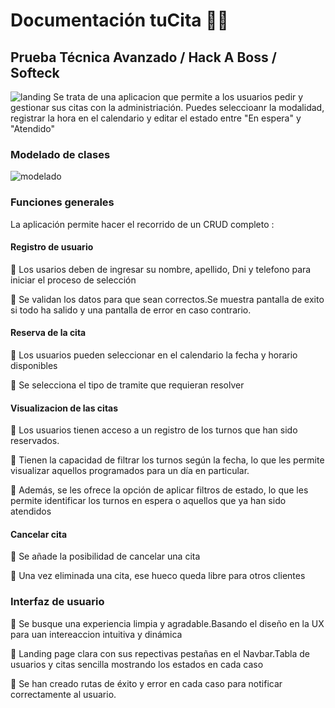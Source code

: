 # Documentación tuCita 📘📘

## Prueba Técnica Avanzado / Hack A Boss / Softeck

![landing](https://i.imgur.com/zXuGUej.png)
Se trata de una aplicacion que permite a los usuarios pedir y gestionar sus citas con la administriación. Puedes seleccioanr la modalidad, registrar la hora en el calendario y editar el estado entre "En espera" y "Atendido"

### Modelado de clases
![modelado](https://i.imgur.com/ycue4rF.png)

### Funciones generales
La aplicación permite hacer el recorrido de un CRUD completo :

#### Registro de usuario
🔵 Los usarios deben de ingresar su nombre, apellido, Dni y telefono para iniciar el proceso de selección

🔵 Se validan los datos para que sean correctos.Se muestra pantalla de exito si todo ha salido y una pantalla de error en caso contrario.

#### Reserva de la cita
🔵 Los usuarios pueden seleccionar en el calendario la fecha y horario disponibles

🔵 Se selecciona el tipo de tramite que requieran resolver 

#### Visualizacion de las citas
🔵 Los usuarios tienen acceso a un registro de los turnos que han sido reservados.

🔵 Tienen la capacidad de filtrar los turnos según la fecha, lo que les permite visualizar aquellos programados para un día en particular.

🔵 Además, se les ofrece la opción de aplicar filtros de estado, lo que les permite identificar los turnos en espera o aquellos que ya han sido atendidos

#### Cancelar cita
🔵 Se añade la posibilidad de cancelar una cita

🔵 Una vez eliminada una cita, ese hueco queda libre para otros clientes

### Interfaz de usuario
🔵 Se busque una experiencia limpia y agradable.Basando el diseño en la UX para uan intereaccion intuitiva y dinámica

🔵 Landing page clara con sus repectivas pestañas en el Navbar.Tabla de usuarios y citas sencilla mostrando los estados en cada caso

🔵 Se han creado rutas de éxito y error en cada caso para notificar correctamente al usuario.

